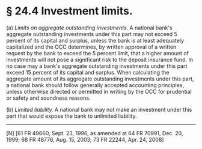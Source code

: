 # § 24.4   Investment limits.

(a) *Limits on aggregate outstanding investments.* A national bank's aggregate outstanding investments under this part may not exceed 5 percent of its capital and surplus, unless the bank is at least adequately capitalized and the OCC determines, by written approval of a written request by the bank to exceed the 5 percent limit, that a higher amount of investments will not pose a significant risk to the deposit insurance fund. In no case may a bank's aggregate outstanding investments under this part exceed 15 percent of its capital and surplus. When calculating the aggregate amount of its aggregate outstanding investments under this part, a national bank should follow generally accepted accounting principles, unless otherwise directed or permitted in writing by the OCC for prudential or safety and soundness reasons.


(b) *Limited liability.* A national bank may not make an investment under this part that would expose the bank to unlimited liability. 



---

[N] [61 FR 49660, Sept. 23, 1996, as amended at 64 FR 70991, Dec. 20, 1999; 68 FR 48776, Aug. 15, 2003; 73 FR 22244, Apr. 24, 2008]




